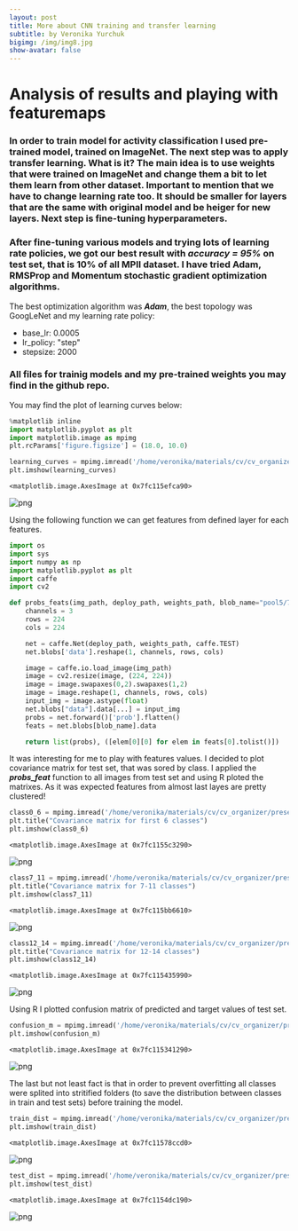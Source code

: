 ```yaml
---
layout: post
title: More about CNN training and transfer learning
subtitle: by Veronika Yurchuk
bigimg: /img/img8.jpg
show-avatar: false
---
```



# Analysis of results and playing with featuremaps  

### In order to train model for activity classification I used pre-trained model, trained on ImageNet. The next step was to apply transfer learning. What is it? The main idea is to use weights that were trained on ImageNet and change them a bit to let them learn from other dataset. Important to mention that we have to change learning rate too. It should be smaller for layers that are the same with original model and be heiger for new layers. Next step is fine-tuning hyperparameters.

### After fine-tuning various models and trying lots of learning rate policies, we got our best result with ***accuracy = 95%*** on test set, that is 10% of all MPII dataset. I have tried Adam, RMSProp and Momentum stochastic gradient optimization algorithms.
The best optimization algorithm was ***Adam***, the best topology was GoogLeNet and my learning rate policy:
* base_lr: 0.0005
* lr_policy: "step"
* stepsize: 2000

### All files for trainig models and my pre-trained weights you may find in the github repo.

You may find the plot of learning curves below:


```python
%matplotlib inline
import matplotlib.pyplot as plt
import matplotlib.image as mpimg
plt.rcParams['figure.figsize'] = (18.0, 10.0)

learning_curves = mpimg.imread('/home/veronika/materials/cv/cv_organizer/googlenet/adam4/best.png')
plt.imshow(learning_curves)
```




    <matplotlib.image.AxesImage at 0x7fc115efca90>




![png](/img/post4/output_3_1.png)


Using the following function we can get features from defined layer for each features.


```python
import os
import sys
import numpy as np
import matplotlib.pyplot as plt
import caffe
import cv2

def probs_feats(img_path, deploy_path, weights_path, blob_name="pool5/7x7_s1"):
    channels = 3
    rows = 224
    cols = 224

    net = caffe.Net(deploy_path, weights_path, caffe.TEST)
    net.blobs['data'].reshape(1, channels, rows, cols)

    image = caffe.io.load_image(img_path)
    image = cv2.resize(image, (224, 224))
    image = image.swapaxes(0,2).swapaxes(1,2)
    image = image.reshape(1, channels, rows, cols)
    input_img = image.astype(float)
    net.blobs["data"].data[...] = input_img
    probs = net.forward()['prob'].flatten()
    feats = net.blobs[blob_name].data

    return list(probs), ([elem[0][0] for elem in feats[0].tolist()])
```

It was interesting for me to play with features values. I decided to plot covariance matrix for test set, that was sored by class. I applied the ***probs_feat*** function to all images from test set and using R ploted the matrixes. As it was expected features from almost last layes are pretty clustered!



```python
class0_6 = mpimg.imread('/home/veronika/materials/cv/cv_organizer/presentation/0_6.png')
plt.title("Covariance matrix for first 6 classes")
plt.imshow(class0_6)
```




    <matplotlib.image.AxesImage at 0x7fc1155c3290>




![png](/img/post4/output_7_1.png)



```python
class7_11 = mpimg.imread('/home/veronika/materials/cv/cv_organizer/presentation/7_11.png')
plt.title("Covariance matrix for 7-11 classes")
plt.imshow(class7_11)
```




    <matplotlib.image.AxesImage at 0x7fc115bb6610>




![png](/img/post4/output_8_1.png)



```python
class12_14 = mpimg.imread('/home/veronika/materials/cv/cv_organizer/presentation/12_14.png')
plt.title("Covariance matrix for 12-14 classes")
plt.imshow(class12_14)
```




    <matplotlib.image.AxesImage at 0x7fc115435990>




![png](/img/post4/output_9_1.png)


Using R I plotted confusion matrix of predicted and target values of test set.


```python
confusion_m = mpimg.imread('/home/veronika/materials/cv/cv_organizer/presentation/confmatrix.png')
plt.imshow(confusion_m)
```




    <matplotlib.image.AxesImage at 0x7fc115341290>




![png](/img/post4/output_11_1.png)


The last but not least fact is that in order to prevent overfitting all classes were splited into stritified folders (to save the distribution between classes in train and test sets) before training the model.


```python
train_dist = mpimg.imread('/home/veronika/materials/cv/cv_organizer/presentation/train.png')
plt.imshow(train_dist)

```




    <matplotlib.image.AxesImage at 0x7fc11578ccd0>




![png](/img/post4/output_13_1.png)



```python
test_dist = mpimg.imread('/home/veronika/materials/cv/cv_organizer/presentation/test.png')
plt.imshow(test_dist)
```




    <matplotlib.image.AxesImage at 0x7fc1154dc190>




![png](/img/post4/output_14_1.png)



